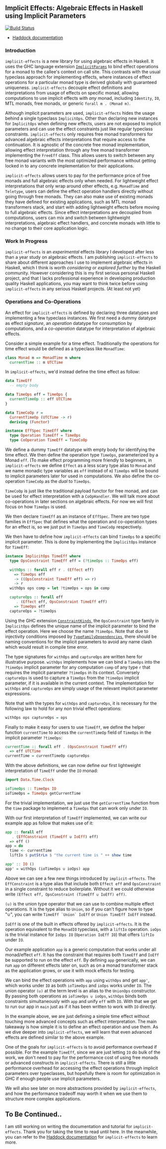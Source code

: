 ## Implicit Effects: Algebraic Effects in Haskell using Implicit Parameters

[![Build Status](https://travis-ci.org/maybevoid/implicit-effects.svg?branch=master)](https://travis-ci.org/maybevoid/implicit-effects)

  - [Haddock documentation](https://maybevoid.com/implicit-effects-haddock/)

### Introduction

`implicit-effects` is a new library for using algebraic effects in Haskell.
It uses the GHC language extension
[`ImplicitParams`](https://downloads.haskell.org/~ghc/latest/docs/html/users_guide/glasgow_exts.html#extension-ImplicitParams)
to bind effect operations for a monad to the callee's context on call site.
This contrasts with the usual typeclass approach for implementing effects,
where instances of effect operations for a particular monad type is derived
globally with guaranteed uniqueness. `implicit-effects` decouple effect definitions
and interpretations from usage of effects on specific monad, allowing computations
to use implicit effects with _any_ monad, including `Identity`, `IO`, MTL monads,
free monads, or generic `forall m . (Monad m)`.

Although implicit parameters are used, `implicit-effects` hides the usage behind
a single typeclass `ImplicitOps`. Other than declaring new instances for
`ImplicitOps` when defining new effects, users are not exposed to implicit
parameters and can use the effect constraints just like regular typeclass
constraints. `implicit-effects` only requires free monad transformers for
advanced algebraic effects interpretations that require access to the
continuation. It is agnostic of the concrete free monad implementation,
allowing effect interpretation through any free monad transformer implementing
the `FreeEff` class. This allows users to switch between any free monad
variants with the most optimized performance without getting locked in to
any concrete implementation for their applications.

`implicit-effects` allows users to pay for the performance price of free
monads and full algebraic effects only when needed. For lightweight effect
interpretations that only wrap around other effects, e.g. `MonadTime` and
`Teletype`, users can define the effect operation handlers directly without
going through free monads. They can also make use of existing monads they
have defined for existing applications, such as MTL monad transformers stack,
and start with adding lightweight effects before moving to full algebraic
effects. Since effect interpretations are decoupled from computations, users
can mix and switch between lightweight interpretations, algebraic effect
handlers, and concrete monads with little to no change to their core
application logic.


### Work In Progress

`implicit-effects` is an _experimental_ effects library I developed after less
than a year study on algebraic effects. I am publishing `implicit-effects` to
share about different approaches I use to implement algebraic effects in
Haskell, which I think is worth _considering_ or _explored further_ by the
Haskell community. However considering this is my first serious personal Haskell
project, and that I lacks professional experience in developing production
quality Haskell applications, you may want to think twice before using
`implicit-effects` in any serious Haskell projects. (At least not yet)

### Operations and Co-Operations

An effect for `implicit-effects` is defined by declaring three datatypes and
implementing a few typeclass instances. We first need a dummy datatype as
effect _signature_, an _operation_ datatype for consumption by computations,
and a _co-operation_ datatype for interpretation of algebraic effects.

Consider a simple example for a time effect. Traditionally the operations for
time effect would be defined as a typeclass like `MonadTime`:

```haskell
class Monad m => MonadTime m where
  currentTime :: m UTCTime
```

In `implicit-effects`, we'd instead define the time effect as follow:

```haskell
data TimeEff
  -- empty body

data TimeOps eff = TimeOps {
  currentTimeOp :: eff UTCTime
}

data TimeCoOp r =
  CurrentTimeOp (UTCTime -> r)
  deriving (Functor)

instance EffSpec TimeEff where
  type Operation TimeEff = TimeOps
  type CoOperation TimeEff = TimeCoOp
```

We define a dummy `TimeEff` datatype with empty body for identifying the time
effect. We then define the operation type `TimeOps`, parameterized by a Monad
`eff`. (To make effect programming more friendly to beginners, in
`implicit-effects` we define `Effect` as a less scary type alias to `Monad` and
we name monadic type variables as `eff` instead of `m`) `TimeOps` will be bound
to implicit parameters later for used in computations. We also define the
co-operation `TimeCoOp` as the _dual_ to `TimeOps`.

`TimeCoOp` is just like the traditional payload functor for free monad, and can
be used for effect interpretation with a `CoOpHandler`. We will talk more about
co-operations in later sections on algebraic effects. For now we will first
focus on how `TimeOps` is used.

We then declare `TimeEff` as an instance of `EffSpec`. There are two type
families in `EffSpec` that defines what the operation and co-operation types
for an effect is, so we just put in `TimeOps` and `TimeCoOp` respectively.

We then have to define how `implicit-effects` can bind `TimeOps` to a specific
implicit parameter. This is done by implementing the `ImplicitOps` instance for
`TimeEff`:

```haskell
instance ImplicitOps TimeEff where
  type OpsConstraint TimeEff eff = (?timeOps :: TimeOps eff)

  withOps :: forall eff r . (Effect eff)
    => TimeOps eff
    -> ((OpsConstraint TimeEff eff) => r)
    -> r
  withOps ops comp = let ?timeOps = ops in comp

  captureOps :: forall eff
     . (Effect eff, OpsConstraint TimeEff eff)
    => TimeOps eff
  captureOps = ?timeOps
```

Using the GHC extension
[`ConstraintKinds`](https://downloads.haskell.org/~ghc/latest/docs/html/users_guide/glasgow_exts.html#extension-ConstraintKinds),
the `OpsConstraint` type family in `ImplicitOps` defines the unique name of the
implicit parameter to bind the effect operation. Here we choose the name
`?timeOps`. Note that due to injectivity conditions imposed by
[`TypeFamilyDependencies`](https://downloads.haskell.org/~ghc/latest/docs/html/users_guide/glasgow_exts.html#injective-type-families),
there should be naming conventions for the implicit parameters to avoid any
name clash which would result in compile time error.

The type signatures for `withOps` and `captureOps` are written here for
illustrative purpose. `withOps` implements how we can bind a `TimeOps` into
the `?timeOps` implicit parameter for any computation `comp` of any type `r`
that requires the implicit parameter `?timeOps` in its context. Conversely
`captureOps` is used to capture a `TimeOps` from the `?timeOps` implicit
parameter, if it is available in the current context. The implementation
for `withOps` and `captureOps` are simply usage of the relevant implicit
parameter expressions.

Note that with the types for `withOps` and `captureOps`, it is necessary for
the following law to hold for any non trivial effect operations:

```haskell
withOps ops captureOps = ops
```

Finally to make it easy for users to use `TimeEff`, we define the helper
function `currentTime` to access the `currentTimeOp` field of `TimeOps`
in the implicit parameter `?timeOps`:

```haskell
currentTime :: forall eff . (OpsConstraint TimeEff eff)
  => eff UTCTime
currentTime = currentTimeOp captureOps
```

With the above definitions, we can now define our first lightweight
interpretation of `TimeEff` under the `IO` monad:

```haskell
import Data.Time.Clock

ioTimeOps :: TimeOps IO
ioTimeOps = TimeOps getCurrentTime
```

For the trivial implementation, we just use the `getCurrentTime` function
from the `time` package to implement a `TimeOps` that can work only under
`IO`.

With our first interpretation of `TimeEff` implemented, we can write our
example app as follow that makes use of it:

```haskell
app :: forall eff
   . (EffConstraint (TimeEff ∪ IoEff) eff)
  => eff ()
app = do
  time <- currentTime
  liftIo $ putStrLn $ "the current time is " ++ show time

app' :: IO ()
app' = withOps (ioTimeOps ∪ ioOps) app
```

Above we can see a few new things introduced by `implicit-effects`. The
`EffConstraint` is a type alias that include both `Effect eff` and
`OpsConstraint` in a single constraint to reduce boilerplate. Without
it we could otherwise write
`(Effect eff, OpsConstraint (TimeEff ∪ IoEff) eff)`.

`(∪)` is the union type operator that we can use to combine multiple effect
operations. It is the type alias to `Union`, so if you can't figure how to
type "∪", you can write ``TimeEff `Union` IoEff`` or `Union TimeEff IoEff`
instead.

`IoEff` is one of the built in effects offered by `implicit-effects`. It
is the operation equivalent to the `MonadIO` typeclass, with a `liftIo`
operation. `ioOps` is the trivial instance for `IoOps IO`
(`Operation IoEff IO`) that offers `liftIo` under `IO`.

Our example application `app` is a generic computation that works under all
monad/effect `eff`. It has the constraint that requires both `TimeEff` and
`IoEff` be supported to run on the effect `eff`. By defining `app` generically,
we can run `app` on different effects later on, such as on a monad transformer
stack as the application grows, or use it with mock effects for testing.

We can bind the effect operations with `app` using `withOps` and get `app'`,
which works under `IO` as both `ioTimeOps` and `ioOps` works under `IO`. The
union operator `(∪)` at the term level is an alias to the `UnionOps`
constructor. By passing both operations as `ioTimeOps ∪ ioOps`, `withOps`
binds both constraints simultaneously with `app` and unify `eff` with `IO`.
With that we get to run our app in `main` just as if it has been written
to work with `IO` directly.

In the example above, we are just defining a simple time effect without
touching more advanced concepts such as effect interpretation. The main
takeaway is how simple it is to define an effect operation and use them.
As we dive deeper into `implicit-effects`, we will learn that even advanced
effects are defined similar to the above example.

One of the goals for `implicit-effects` is to avoid performance overhead
if possible. For the example `TimeEff`, since we are just letting `IO` do
bulk of the work, we don't need to pay for the performance cost of using
free monads or advanced constructs in `implicit-effects`. There is still
a little performance overhead for accessing the effect operations through
implicit parameters over typeclasses, but hopefully there is room for
optimization in GHC if enough people use implicit parameters.

We will also see later on more abstractions provided by `implicit-effects`,
and how the performance tradeoff may worth it when we use them to structure
more complex applications.

## To Be Continued..

I am still working on writing the documentation and tutorial for
`implicit-effects`. Thank you for taking the time to read until here.
In the meanwhile, you can refer to the
[Haddock documentation](https://maybevoid.com/implicit-effects-haddock/)
for `implicit-effects` to learn more.
